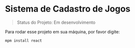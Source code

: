 <h1>Sistema de Cadastro de Jogos</h1>

>Status do Projeto: Em desenvolvimento

Para rodar esse projeto em sua máquina, por favor digite:

```
mpm install react
```

